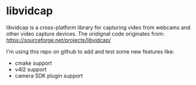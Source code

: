 # libvidcap
libvidcap is a cross-platform library for capturing video from webcams and other video capture devices. The oridignal code originates from: https://sourceforge.net/projects/libvidcap/

I'm using this repo on github to add and test some new features like:

- cmake support
- v4l2 support
- camera SDK plugin support
